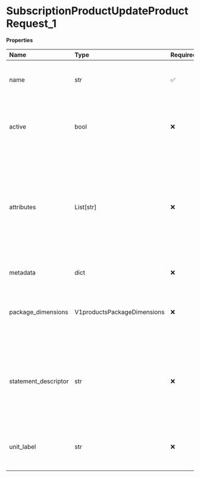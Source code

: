 # SubscriptionProductUpdateProductRequest_1

**Properties**

| Name                 | Type                        | Required | Description                                                                                                                                                                   |
| :------------------- | :-------------------------- | :------- | :---------------------------------------------------------------------------------------------------------------------------------------------------------------------------- |
| name                 | str                         | ✅       | The name of the product or service that is displayed to the customer.                                                                                                         |
| active               | bool                        | ❌       | Indicates whether the product is currently available for purchase. Default is true.                                                                                           |
| attributes           | List[str]                   | ❌       | Array of up to 5 alphanumeric strings defined by the merchant. Each string defines the key in a key-value pair in the 'attributes' object in the corresponding 'sku' objects. |
| metadata             | dict                        | ❌       | A JSON object defined by the client.                                                                                                                                          |
| package_dimensions   | V1productsPackageDimensions | ❌       | Describes the physical size and weight of the product. Relevant when type is goods.                                                                                           |
| statement_descriptor | str                         | ❌       | A text description that appears in the customer's invoice. Limited to 22 characters. Relevant when type is service.                                                           |
| unit_label           | str                         | ❌       | A label that represents units of this product, such as seats, on customersâ€™                                                                                                |
